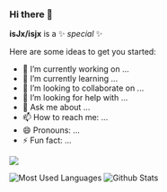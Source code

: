 ### Hi there 👋


**isJx/isjx** is a ✨ _special_ ✨

Here are some ideas to get you started:

- 🔭 I’m currently working on ...
- 🌱 I’m currently learning ...
- 👯 I’m looking to collaborate on ...
- 🤔 I’m looking for help with ...
- 💬 Ask me about ...
- 📫 How to reach me: ...
- 😄 Pronouns: ...
- ⚡ Fun fact: ...

![](https://img.shields.io/badge/IDE-VSCODE-blue)

![Most Used Languages](https://github-readme-stats.vercel.app/api/top-langs/?username=isJx&theme=dark&layout=compact)
![Github Stats](https://github-readme-stats.vercel.app/api?username=isJx&show_icons=true&theme=dark&count_private=true)
